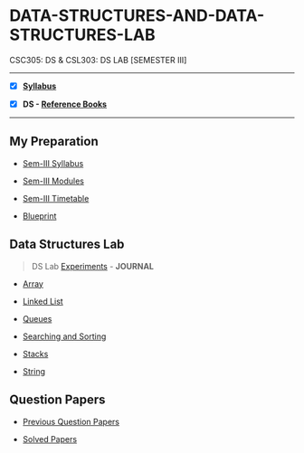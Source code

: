 # DATA-STRUCTURES-AND-DATA-STRUCTURES-LAB
 CSC305: DS & CSL303: DS LAB [SEMESTER III] 
 
 ---
 
 - [X] **[Syllabus](https://github.com/Amey-Thakur/DATA-STRUCTURES-AND-DATA-STRUCTURES-LAB/blob/main/SE-Comps_CBCGS_Syllabus.pdf)**
 
 - [X] **DS - [Reference Books](https://github.com/Amey-Thakur/DATA-STRUCTURES-AND-DATA-STRUCTURES-LAB/tree/main/Reference%20Books)**

---

## My Preparation
 
 - [Sem-III Syllabus](https://github.com/Amey-Thakur/DATA-STRUCTURES-AND-DATA-STRUCTURES-LAB/blob/main/My%20Preparation/Note_2019-09-26_13_54_38_159.png)
 
 - [Sem-III Modules](https://github.com/Amey-Thakur/DATA-STRUCTURES-AND-DATA-STRUCTURES-LAB/blob/main/My%20Preparation/Note_2019-09-26_14_10_59_854.png)
 
 - [Sem-III Timetable](https://github.com/Amey-Thakur/DATA-STRUCTURES-AND-DATA-STRUCTURES-LAB/blob/main/My%20Preparation/Note_2019-09-26_14_17_40_056.png)
 
 - [Blueprint](https://github.com/Amey-Thakur/DATA-STRUCTURES-AND-DATA-STRUCTURES-LAB/blob/main/Blueprint%20(DS).png)


## Data Structures Lab
 
 >DS Lab [Experiments](https://github.com/Amey-Thakur/DATA-STRUCTURES-AND-DATA-STRUCTURES-LAB/blob/main/Data%20Structures%20Lab/DSL%20Experiments.pdf) - **JOURNAL** 
 
 - [Array](https://github.com/Amey-Thakur/DATA-STRUCTURES-AND-DATA-STRUCTURES-LAB/tree/main/Data%20Structures%20Lab/Programs/Array)
 
 - [Linked List](https://github.com/Amey-Thakur/DATA-STRUCTURES-AND-DATA-STRUCTURES-LAB/tree/main/Data%20Structures%20Lab/Programs/Linked%20List)
 
 - [Queues](https://github.com/Amey-Thakur/DATA-STRUCTURES-AND-DATA-STRUCTURES-LAB/tree/main/Data%20Structures%20Lab/Programs/Queues)
 
 - [Searching and Sorting](https://github.com/Amey-Thakur/DATA-STRUCTURES-AND-DATA-STRUCTURES-LAB/tree/main/Data%20Structures%20Lab/Programs/Searching%20and%20Sorting)
 
 - [Stacks](https://github.com/Amey-Thakur/DATA-STRUCTURES-AND-DATA-STRUCTURES-LAB/tree/main/Data%20Structures%20Lab/Programs/Stacks)
 
 - [String](https://github.com/Amey-Thakur/DATA-STRUCTURES-AND-DATA-STRUCTURES-LAB/tree/main/Data%20Structures%20Lab/Programs/String)


## Question Papers
 
 - [Previous Question Papers](https://github.com/Amey-Thakur/DATA-STRUCTURES-AND-DATA-STRUCTURES-LAB/tree/main/Quesion%20Papers/Previous%20Quesion%20Papers)
 
 - [Solved Papers](https://github.com/Amey-Thakur/DATA-STRUCTURES-AND-DATA-STRUCTURES-LAB/tree/main/Quesion%20Papers/DS%20Solved%20Papers)
